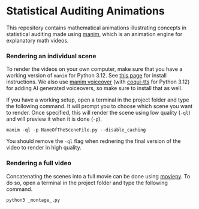 # Statistical Auditing Animations

This repository contains mathematical animations illustrating concepts in statistical auditing made using [manim](https://github.com/ManimCommunity/manim), which is an animation engine for explanatory math videos.

### Rendering an individual scene

To render the videos on your own computer, make sure that you have a working version of `manim` for Python 3.12. See [this page](https://docs.manim.community/en/stable/installation.html) for install instructions. We also use [manim voiceover](https://voiceover.manim.community/en/stable/index.html) (with [coqui-tts](https://github.com/idiap/coqui-ai-TTS/tree/dev#installation) for Python 3.12) for adding AI generated voiceovers, so make sure to install that as well.

If you have a working setup, open a terminal in the project folder and type the following command. It will prompt you to choose which scene you want to render. Once specified, this will render the scene using low quality (`-ql`) and will preview it when it is done (`-p`).

```
manim -ql -p NameOfTheSceneFile.py --disable_caching
```

You should remove the `-ql` flag when rednering the final version of the video to render in high quality.

### Rendering a full video

Concatenating the scenes into a full movie can be done using [moviepy](https://www.google.com/search?client=safari&rls=en&q=moviepy&ie=UTF-8&oe=UTF-8). To do so, open a terminal in the project folder and type the following command.

```
python3 _montage_.py
```
